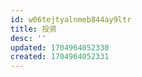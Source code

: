 ```yaml
---
id: w06tejtyalnmeb844ay9ltr
title: 投资
desc: ''
updated: 1704964052330
created: 1704964052331
---
```

